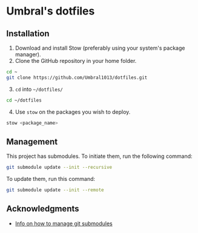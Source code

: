 # Umbral's dotfiles

## Installation

1. Download and install Stow (preferably using your system's package manager).
2. Clone the GitHub repository in your home folder.
```bash
cd ~
git clone https://github.com/Umbral1013/dotfiles.git
```
3. `cd` into `~/dotfiles/`
```bash
cd ~/dotfiles
```
4. Use `stow` on the packages you wish to deploy.
```bash
stow <package_name>
```

## Management

This project has submodules. 
To initiate them, run the following command:
```bash
git submodule update --init --recursive
```

To update them, run this command:
```bash
git submodule update --init --remote
```

## Acknowledgments
- [Info on how to manage git submodules ](https://www.anishathalye.com/2014/08/03/managing-your-dotfiles/)
